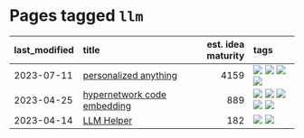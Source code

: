 # Pages tagged `llm`

|last_modified|title|est. idea maturity|tags
|:---|:---|---:|:---|
|2023-07-11|[personalized anything](../personalized_anything.md)|4159|[![](https://img.shields.io/badge/tag-gdpr_data_export-496a1)](../tags/gdpr_data_export.md) [![](https://img.shields.io/badge/tag-llm-683f3)](../tags/llm.md) [![](https://img.shields.io/badge/tag-personalization-96bcc)](../tags/personalization.md) [![](https://img.shields.io/badge/tag-productivity-77485f)](../tags/productivity.md)|
|2023-04-25|[hypernetwork code embedding](../hypernetwork_embedding_for_code.md)|889|[![](https://img.shields.io/badge/tag-embeddings-2b1224)](../tags/embeddings.md) [![](https://img.shields.io/badge/tag-llm-683f3)](../tags/llm.md) [![](https://img.shields.io/badge/tag-machinelearning-869cae)](../tags/machinelearning.md) [![](https://img.shields.io/badge/tag-models-3c7f53)](../tags/models.md) [![](https://img.shields.io/badge/tag-nlp-22d494)](../tags/nlp.md)|
|2023-04-14|[LLM Helper](../llm-helper.md)|182|[![](https://img.shields.io/badge/tag-llm-683f3)](../tags/llm.md) [![](https://img.shields.io/badge/tag-tooling-ea1833)](../tags/tooling.md)|